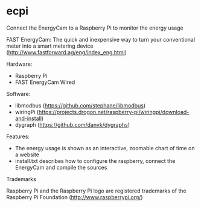 ecpi
====

Connect the EnergyCam to a Raspberry Pi to monitor the energy usage

FAST EnergyCam: The quick and inexpensive way to turn your conventional meter into a smart metering device 
(http://www.fastforward.ag/eng/index_eng.html)


Hardware:
  - Raspberry Pi
  - FAST EnergyCam Wired


Software:
  - libmodbus (https://github.com/stephane/libmodbus)
  - wiringPi (https://projects.drogon.net/raspberry-pi/wiringpi/download-and-install)
  - dygraph (https://github.com/danvk/dygraphs)


Features:
 - The energy usage is shown as an interactive, zoomable chart of time on a website
 - install.txt describes how to configure the raspberry, connect the EnergyCam and compile the sources


Trademarks

Raspberry Pi and the Raspberry Pi logo are registered trademarks of the Raspberry Pi Foundation (http://www.raspberrypi.org/)

 



